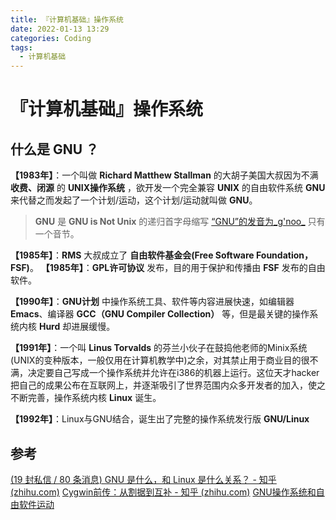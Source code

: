 ```yaml
---
title: 『计算机基础』操作系统
date: 2022-01-13 13:29
categories: Coding
tags:
  - 计算机基础
---
```


# 『计算机基础』操作系统
## 什么是 GNU ？
**【1983年】**：一个叫做 **Richard Matthew Stallman** 的大胡子美国大叔因为不满 **收费、闭源** 的 **UNIX操作系统** ，欲开发一个完全兼容 **UNIX** 的自由软件系统 **GNU** 来代替之而发起了一个计划/运动，这个计划/运动就叫做 **GNU**。
> **GNU** 是 **GNU is Not Unix** 的递归首字母缩写
> [“GNU”的发音为_g'noo_](https://www.gnu.org/pronunciation/pronunciation.html) 只有一个音节。

**【1985年】**：**RMS** 大叔成立了 **自由软件基金会(Free Software Foundation，FSF)**。
**【1985年】**：**GPL许可协议** 发布，目的用于保护和传播由 **FSF** 发布的自由软件。

**【1990年】**：**GNU计划** 中操作系统工具、软件等内容进展快速，如编辑器 **Emacs**、编译器 **GCC（GNU Compiler Collection）** 等，但是最关键的操作系统内核 **Hurd** 却进展缓慢。

**【1991年】**：一个叫 **Linus Torvalds** 的芬兰小伙子在鼓捣他老师的Minix系统(UNIX的变种版本，一般仅用在计算机教学中)之余，对其禁止用于商业目的很不满，决定要自己写成一个操作系统并允许在i386的机器上运行。这位天才hacker把自己的成果公布在互联网上，并逐渐吸引了世界范围内众多开发者的加入，使之不断完善，操作系统内核 **Linux** 诞生。

**【1992年】**：Linux与GNU结合，诞生出了完整的操作系统发行版 **GNU/Linux**

## 参考
[(19 封私信 / 80 条消息) GNU 是什么，和 Linux 是什么关系？ - 知乎 (zhihu.com)](https://www.zhihu.com/question/319783573)
[Cygwin前传：从割据到互补 - 知乎 (zhihu.com)](https://zhuanlan.zhihu.com/p/56572298)
[GNU操作系统和自由软件运动](https://www.gnu.org/)
